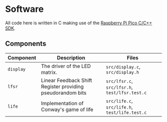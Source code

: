# Software

All code here is written in C making use of the [Raspberry Pi Pico C/C++ SDK](https://www.raspberrypi.com/documentation/microcontrollers/c_sdk.html).

## Components

|Component|Description|Files|
|---------|-----------|-----|
|`display`|The driver of the LED matrix.|`src/display.c`, `src/display.h`|
|`lfsr`|Linear Feedback Shift Register providing pseudorandom bits|`src/lfsr.c`, `src/lfsr.h`, `test/lfsr.test.c`| 
|`life`|Implementation of Conway's game of life|`src/life.c`, `src/life.h`, `test/life.test.c`|
